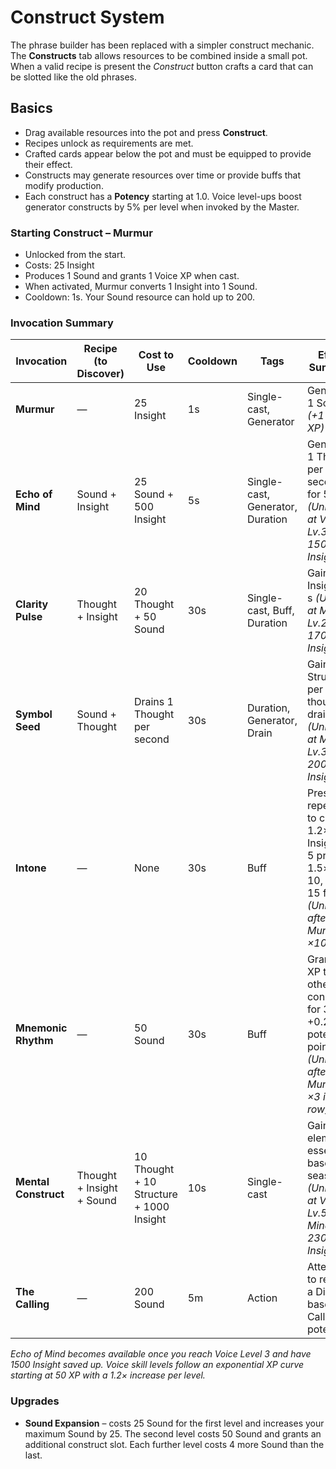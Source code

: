 # Construct System

The phrase builder has been replaced with a simpler construct mechanic. The **Constructs** tab allows resources to be combined inside a small pot. When a valid recipe is present the *Construct* button crafts a card that can be slotted like the old phrases.

## Basics

- Drag available resources into the pot and press **Construct**.
- Recipes unlock as requirements are met.
- Crafted cards appear below the pot and must be equipped to provide their effect.
- Constructs may generate resources over time or provide buffs that modify production.
- Each construct has a **Potency** starting at 1.0. Voice level-ups boost generator constructs by 5% per level when invoked by the Master.

### Starting Construct – Murmur

- Unlocked from the start.
- Costs: 25 Insight
- Produces 1 Sound and grants 1 Voice XP when cast.
- When activated, Murmur converts 1 Insight into 1 Sound.
- Cooldown: 1s. Your Sound resource can hold up to 200.

### Invocation Summary

| Invocation           | Recipe (to Discover)      | Cost to Use                                   | Cooldown | Tags                                | Effect Summary                                        |
| -------------------- | ------------------------- | -------------------------------------------- | -------- | ----------------------------------- | ----------------------------------------------------- |
| **Murmur**           | —                         | 25 Insight                   | 1s       | Single-cast, Generator             | Generates 1 Sound *(+1 Voice XP)*                     |
| **Echo of Mind**     | Sound + Insight           | 25 Sound + 500 Insight                   | 5s       | Single-cast, Generator, Duration   | Generates 1 Thought per second for 5s *(Unlocks at Voice Lv.3, 1500 Insight)* |
| **Clarity Pulse**    | Thought + Insight         | 20 Thought + 50 Sound                   | 30s      | Single-cast, Buff, Duration        | Gain 1% Insight per s *(Unlocks at Mind Lv.2, 1700 Insight)* |
| **Symbol Seed**      | Sound + Thought           | Drains 1 Thought per second                   | 30s      | Duration, Generator, Drain         | Gain 0.1 Structure per thought drained *(Unlocks at Mind Lv.3, 2000 Insight)* |
| **Intone**           | —                         | None                                          | 30s      | Buff                               | Press repeatedly to charge; 1.2× Insight at 5 presses, 1.5× at 10, 2× at 15 for 30s *(Unlocked after Murmur ×10)* |
| **Mnemonic Rhythm**  | —                         | 50 Sound               | 30s      | Buff                               | Grants ×2 XP to other constructs for 3s; +0.2× per potency point *(Unlocked after Murmur ×3 in a row)* |
| **Mental Construct** | Thought + Insight + Sound | 10 Thought + 10 Structure + 1000 Insight      | 10s      | Single-cast                        | Gain 0.1 elemental essence based on season *(Unlocks at Voice Lv.5 & Mind Lv.5, 2300 Insight)* |
| **The Calling**     | —                         | 200 Sound                                    | 5m       | Action                               | Attempts to recruit a Disciple based on Calling potency |

*Echo of Mind becomes available once you reach Voice Level 3 and have 1500 Insight saved up.*
*Voice skill levels follow an exponential XP curve starting at 50 XP with a 1.2× increase per level.*

### Upgrades

- **Sound Expansion** – costs 25 Sound for the first level and increases your maximum Sound by 25. The second level costs 50 Sound and grants an additional construct slot. Each further level costs 4 more Sound than the last.
